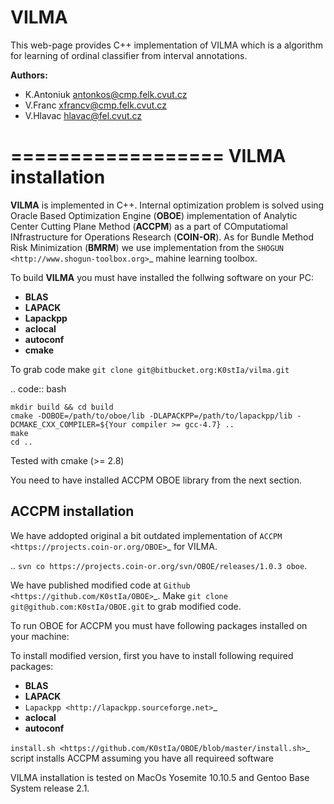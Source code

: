 VILMA
=====

This web-page provides C++ implementation of VILMA which is a algorithm for learning of ordinal classifier 
from interval annotations.

**Authors:**
  - K.Antoniuk antonkos@cmp.felk.cvut.cz
  - V.Franc xfrancv@cmp.felk.cvut.cz
  - V.Hlavac hlavac@fel.cvut.cz

==================
VILMA installation
==================

**VILMA** is implemented in C++. Internal optimization problem is solved using Oracle
Based Optimization Engine (**OBOE**) implementation of Analytic Center Cutting Plane Method (**ACCPM**)
as a part of COmputatiomal INfrastructure for Operations Research (**COIN-OR**).
As for Bundle Method Risk Minimization (**BMRM**) we use implementation from the `SHOGUN <http://www.shogun-toolbox.org>`_ mahine learning toolbox.

To build **VILMA** you must have installed the follwing software on your PC:
  - **BLAS** 
  - **LAPACK**
  - **Lapackpp** 
  - **aclocal**
  - **autoconf** 
  - **cmake**


To grab code make ``git clone git@bitbucket.org:K0stIa/vilma.git``

.. code:: bash

    mkdir build && cd build
    cmake -DOBOE=/path/to/oboe/lib -DLAPACKPP=/path/to/lapackpp/lib -DCMAKE_CXX_COMPILER=${Your compiler >= gcc-4.7} ..
    make
    cd ..

Tested with cmake (>= 2.8)

You need to have installed ACCPM OBOE library from the next section.

ACCPM installation
------------------

We have addopted original a bit outdated implementation of `ACCPM <https://projects.coin-or.org/OBOE>`_ for VILMA.

..
  ``svn co https://projects.coin-or.org/svn/OBOE/releases/1.0.3 oboe``.

We have published modified code at `Github <https://github.com/K0stIa/OBOE>`_. 
Make ``git clone git@github.com:K0stIa/OBOE.git`` to grab modified code.

To run OBOE for ACCPM you must have following packages installed on your machine:


To install modified version, first you have to install following required packages:
  - **BLAS**
  - **LAPACK**
  - `Lapackpp <http://lapackpp.sourceforge.net>`_
  - **aclocal**
  - **autoconf**
 
`install.sh <https://github.com/K0stIa/OBOE/blob/master/install.sh>`_ script installs ACCPM assuming you have all requireed software


VILMA installation is tested on MacOs Yosemite 10.10.5 and Gentoo Base System release 2.1.
